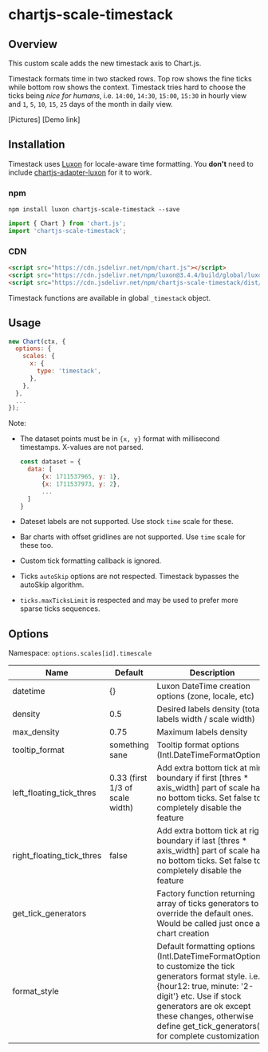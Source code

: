 # chartjs-scale-timestack

## Overview

This custom scale adds the new timestack axis to Chart.js.

Timestack formats time in two stacked rows. Top row shows the fine ticks while bottom row
shows the context.
Timestack tries hard to choose the ticks being _nice for humans_, i.e. `14:00`, `14:30`, `15:00`, `15:30` in hourly view and `1`, `5`, `10`, `15`, `25` days of the month in daily view.

[Pictures]
[Demo link]

## Installation

Timestack uses [Luxon](https://moment.github.io/luxon/) for locale-aware time formatting.
You **don't** need to include [chartjs-adapter-luxon](https://github.com/chartjs/chartjs-adapter-luxon) for it to work.

### npm

```
npm install luxon chartjs-scale-timestack --save
```

```javascript
import { Chart } from 'chart.js';
import 'chartjs-scale-timestack';
```

### CDN

```html
<script src="https://cdn.jsdelivr.net/npm/chart.js"></script>
<script src="https://cdn.jsdelivr.net/npm/luxon@3.4.4/build/global/luxon.min.js"></script>
<script src="https://cdn.jsdelivr.net/npm/chartjs-scale-timestack/dist/chartjs-scale-timestack.min.js"></script>
```

Timestack functions are available in global `_timestack` object.

## Usage

```javascript
new Chart(ctx, {
  options: {
    scales: {
      x: {
        type: 'timestack',
      },
    },
  },
  ...
});
```

Note:

- The dataset points must be in `{x, y}` format with millisecond timestamps. X-values are not parsed.

  ```javascript
  const dataset = {
    data: [
        {x: 1711537965, y: 1},
        {x: 1711537973, y: 2},
        ...
    ]
  }
  ```

- Dateset labels are not supported. Use stock `time` scale for these.
- Bar charts with offset gridlines are not supported. Use `time` scale for these too.
- Custom tick formatting callback is ignored.
- Ticks `autoSkip` options are not respected. Timestack bypasses the autoSkip algorithm.
- `ticks.maxTicksLimit` is respected and may be used to prefer more sparse ticks sequences.

## Options

Namespace: `options.scales[id].timescale`

| Name                      | Default                         | Description                                                                                                                                                                                                                                                                |
| ------------------------- | ------------------------------- | -------------------------------------------------------------------------------------------------------------------------------------------------------------------------------------------------------------------------------------------------------------------------- |
| datetime                  | {}                              | Luxon DateTime creation options (zone, locale, etc)                                                                                                                                                                                                                        |
| density                   | 0.5                             | Desired labels density (total labels width / scale width)                                                                                                                                                                                                                  |
| max_density               | 0.75                            | Maximum labels density                                                                                                                                                                                                                                                     |
| tooltip_format            | something sane                  | Tooltip format options (Intl.DateTimeFormatOptions)                                                                                                                                                                                                                        |
| left_floating_tick_thres  | 0.33 (first 1/3 of scale width) | Add extra bottom tick at min boundary if first [thres * axis_width] part of scale has no bottom ticks. Set false to completely disable the feature                                                                                                                         |
| right_floating_tick_thres | false                           | Add extra bottom tick at right boundary if last [thres * axis_width] part of scale has no bottom ticks. Set false to completely disable the feature                                                                                                                        |
| get_tick_generators       |                                 | Factory function returning array of ticks generators to override the default ones. Would be called just once at chart creation                                                                                                                                             |
| format_style              |                                 | Default formatting options (Intl.DateTimeFormatOptions) to customize the tick generators format style. i.e. {hour12: true, minute: '2-digit'} etc. Use if stock generators are ok except these changes, otherwise define get_tick_generators() for complete customization. |
